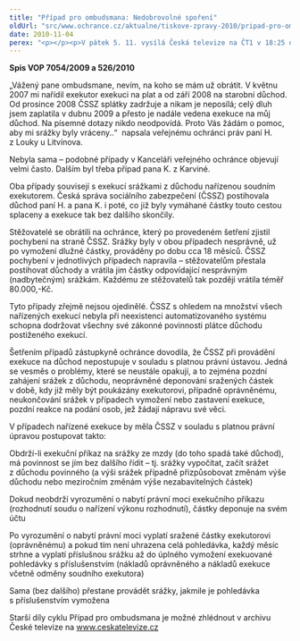 ```yaml
---
title: "Případ pro ombudsmana: Nedobrovolné spoření"
oldUrl: "src/www.ochrance.cz/aktualne/tiskove-zpravy-2010/pripad-pro-ombudsmana-nedobrovolne-sporeni"
date: 2010-11-04
perex: "<p></p><p>V pátek 5. 11. vysílá Česká televize na ČT1 v 18:25 desátý díl cyklu Případ pro ombudsmana (repríze v pondělí 8. 11. ve 12:25 na ČT2). Díl nazvaný Nedobrovolné spoření upozorňuje na to, že Česká správa sociálního zabezpečení zatím prakticky není schopna včas plnit všechny své povinnosti plátce důchodu postiženého exekucí.</p>"
---
```


<!-- imported from the old website -->

<p><strong>Spis VOP 7054/2009 a 526/2010</strong></p><p>„Vážený pane ombudsmane, nevím, na koho se mám už obrátit. V květnu 2007 mi nařídil exekutor exekuci na plat a od září 2008 na starobní důchod. Od prosince 2008 ČSSZ splátky zadržuje a nikam je neposílá; celý dluh jsem zaplatila v dubnu 2009 a přesto je nadále vedena exekuce na můj důchod. Na písemné dotazy nikdo neodpovídá. Proto Vás žádám o pomoc, aby mi srážky byly vráceny..“  napsala veřejnému ochránci práv paní H. z Louky u Litvínova. </p><p>Nebyla sama – podobné případy v Kanceláři veřejného ochránce objevují velmi často. Dalším byl třeba případ pana K. z Karviné. </p><p>Oba případy souvisejí s exekucí srážkami z důchodu nařízenou soudním exekutorem. Česká správa sociálního zabezpečení (ČSSZ) postihovala důchod paní H. a pana K. i poté, co již byly vymáhané částky touto cestou splaceny a exekuce tak bez dalšího skončily.</p><p>Stěžovatelé se obrátili na ochránce, který po provedeném šetření zjistil pochybení na straně ČSSZ. Srážky byly v obou případech nesprávně, už po vymožení dlužné částky, prováděny po dobu cca 18 měsíců. ČSSZ pochybení v jednotlivých případech napravila – stěžovatelům přestala postihovat důchody a vrátila jim částky odpovídající nesprávným (nadbytečným) srážkám. Každému ze stěžovatelů tak později vrátila téměř 80.000,-Kč. </p><p>Tyto případy zřejmě nejsou ojedinělé. ČSSZ s ohledem na množství všech nařízených exekucí nebyla při neexistenci automatizovaného systému schopna dodržovat všechny své zákonné povinnosti plátce důchodu postiženého exekucí.</p><p>Šetřením případů zástupkyně ochránce dovodila, že ČSSZ při provádění exekuce na důchod nepostupuje v souladu s platnou právní ústavou. Jedná se vesměs o problémy, které se neustále opakují, a to zejména pozdní zahájení srážek z důchodu, neoprávněné deponování sražených částek v době, kdy již měly být poukázány exekutorovi, případně oprávněnému, neukončování srážek v případech vymožení nebo zastavení exekuce, pozdní reakce na podání osob, jež žádají nápravu své věci.</p><p>V případech nařízené exekuce by měla ČSSZ v souladu s platnou právní úpravou postupovat takto: </p><p>Obdrží-li exekuční příkaz na srážky ze mzdy (do toho spadá také důchod), má povinnost se jím bez dalšího řídit – tj. srážky vypočítat, začít srážet z důchodu povinného (a výši srážek případně přizpůsobovat změnám výše důchodu nebo meziročním změnám výše nezabavitelných částek)</p><p>Dokud neobdrží vyrozumění o nabytí právní moci exekučního příkazu (rozhodnutí soudu o nařízení výkonu rozhodnutí), částky deponuje na svém účtu</p><p>Po vyrozumění o nabytí právní moci vyplatí sražené částky exekutorovi (oprávněnému) a pokud tím není uhrazena celá pohledávka, každý měsíc strhne a vyplatí příslušnou srážku až do úplného vymožení exekuované pohledávky s příslušenstvím (nákladů oprávněného a nákladů exekuce včetně odměny soudního exekutora)</p><p>Sama (bez dalšího) přestane provádět srážky, jakmile je pohledávka s příslušenstvím vymožena</p><p></p><p>Starší díly cyklu Případ pro ombudsmana je možné zhlédnout v archivu České televize na <a title="Otevření do nového okna" href="http://www.ceskatelevize.cz/" target="_blank">www.ceskatelevize.cz</a> <img alt="" src="https://www.ochrance.cz/typo3/ext/od_linkdesc/icons/external.gif" class="od_linkdesc_icon_external" /></p>
